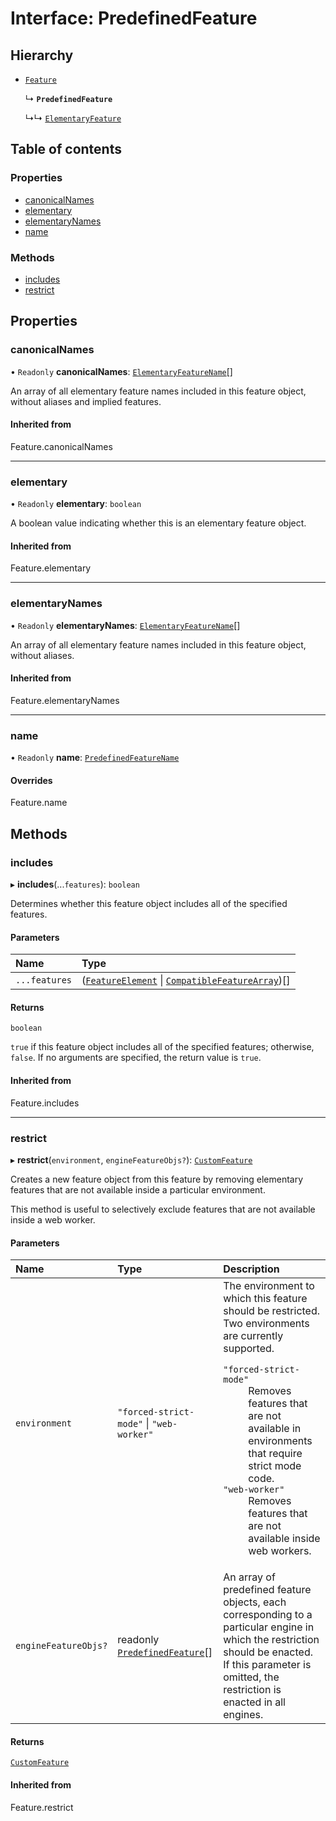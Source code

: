 # Interface: PredefinedFeature

## Hierarchy

- [`Feature`](../README.md#feature)

  ↳ **`PredefinedFeature`**

  ↳↳ [`ElementaryFeature`](ElementaryFeature.md)

## Table of contents

### Properties

- [canonicalNames](PredefinedFeature.md#canonicalnames)
- [elementary](PredefinedFeature.md#elementary)
- [elementaryNames](PredefinedFeature.md#elementarynames)
- [name](PredefinedFeature.md#name)

### Methods

- [includes](PredefinedFeature.md#includes)
- [restrict](PredefinedFeature.md#restrict)

## Properties

### canonicalNames

• `Readonly` **canonicalNames**: [`ElementaryFeatureName`](../README.md#elementaryfeaturename)[]

An array of all elementary feature names included in this feature object, without aliases and
implied features.

#### Inherited from

Feature.canonicalNames

___

### elementary

• `Readonly` **elementary**: `boolean`

A boolean value indicating whether this is an elementary feature object.

#### Inherited from

Feature.elementary

___

### elementaryNames

• `Readonly` **elementaryNames**: [`ElementaryFeatureName`](../README.md#elementaryfeaturename)[]

An array of all elementary feature names included in this feature object, without aliases.

#### Inherited from

Feature.elementaryNames

___

### name

• `Readonly` **name**: [`PredefinedFeatureName`](../README.md#predefinedfeaturename)

#### Overrides

Feature.name

## Methods

### includes

▸ **includes**(...`features`): `boolean`

Determines whether this feature object includes all of the specified features.

#### Parameters

| Name | Type |
| :------ | :------ |
| `...features` | ([`FeatureElement`](../README.md#featureelement) \| [`CompatibleFeatureArray`](../README.md#compatiblefeaturearray))[] |

#### Returns

`boolean`

`true` if this feature object includes all of the specified features; otherwise, `false`.
If no arguments are specified, the return value is `true`.

#### Inherited from

Feature.includes

___

### restrict

▸ **restrict**(`environment`, `engineFeatureObjs?`): [`CustomFeature`](CustomFeature.md)

Creates a new feature object from this feature by removing elementary features that are not
available inside a particular environment.

This method is useful to selectively exclude features that are not available inside a web
worker.

#### Parameters

| Name | Type | Description |
| :------ | :------ | :------ |
| `environment` | ``"forced-strict-mode"`` \| ``"web-worker"`` | The environment to which this feature should be restricted. Two environments are currently supported.  <dl>  <dt><code>"forced-strict-mode"</code></dt> <dd> Removes features that are not available in environments that require strict mode code. </dd>  <dt><code>"web-worker"</code></dt> <dd>Removes features that are not available inside web workers.</dd>  </dl> |
| `engineFeatureObjs?` | readonly [`PredefinedFeature`](PredefinedFeature.md)[] | An array of predefined feature objects, each corresponding to a particular engine in which the restriction should be enacted. If this parameter is omitted, the restriction is enacted in all engines. |

#### Returns

[`CustomFeature`](CustomFeature.md)

#### Inherited from

Feature.restrict
